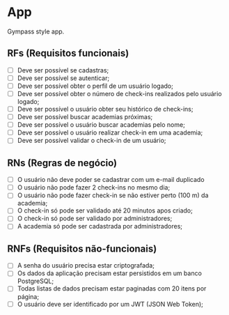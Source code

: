 # App

Gympass style app.

## RFs (Requisitos funcionais)
- [ ] Deve ser possível se cadastras;
- [ ] Deve ser possível se autenticar;
- [ ] Deve ser possível obter o perfil de um usuário logado;
- [ ] Deve ser possível obter o número de check-ins realizados pelo usuário logado;
- [ ] Deve ser possível o usuário obter seu histórico de check-ins;
- [ ] Deve ser possível buscar academias próximas;
- [ ] Deve ser possível o usuário buscar academias pelo nome;
- [ ] Deve ser possível o usuário realizar check-in em uma academia;
- [ ] Deve ser possível validar o check-in de um usuário;

## RNs (Regras de negócio)
- [ ] O usuário não deve poder se cadastrar com um e-mail duplicado
- [ ] O usuário não pode fazer 2 check-ins no mesmo dia;
- [ ] O usuário não pode fazer check-in se não estiver perto (100 m) da academia;
- [ ] O check-in só pode ser validado até 20 minutos apos criado;
- [ ] O check-in só pode ser validado por administradores;
- [ ] A academia só pode ser cadastrada por administradores;

## RNFs (Requisitos não-funcionais)
- [ ] A senha do usuário precisa estar criptografada;
- [ ] Os dados da aplicação precisam estar persistidos em um banco PostgreSQL;
- [ ] Todas listas de dados precisam estar paginadas com 20 itens por página;
- [ ] O usuário deve ser identificado por um JWT (JSON Web Token);
